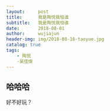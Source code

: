 ```yaml
---
layout:     post
title:      我是陶悦我怕谁
subtitle:   我是陶悦我怕谁
date:       2018-08-01
author:     wujiajun
header-img: img/2018-08-16-taoyue.jpg
catalog: true
tags:
    - 陶悦
    -吴佳俊
---
```


## 哈哈哈

好不好玩？


